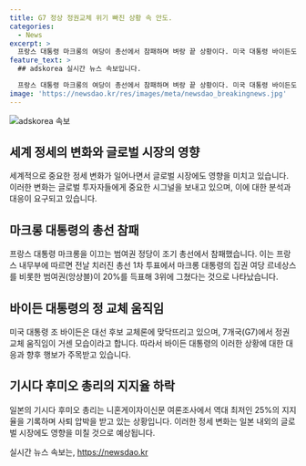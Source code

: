 ```yaml
---
title: G7 정상 정권교체 위기 빠진 상황 속 안도.
categories:
  - News
excerpt: >
  프랑스 대통령 마크롱의 여당이 총선에서 참패하며 벼랑 끝 상황이다. 미국 대통령 바이든도 대선 후보 교체론에 직면했고, 기시다 일본 총리도 사퇴 압박을 받고 있다. G7 국가들에서 정권 교체 움직임이 거세지고 있으며, 국제 사정이 예기치 못하게 변화하고 있다.
feature_text: >
  ## adskorea 실시간 뉴스 속보입니다.

  프랑스 대통령 마크롱의 여당이 총선에서 참패하며 벼랑 끝 상황이다. 미국 대통령 바이든도 대선 후보 교체론에 직면했고, 기시다 일본 총리도 사퇴 압박을 받고 있다. G7 국가들에서 정권 교체 움직임이 거세지고 있으며, 국제 사정이 예기치 못하게 변화하고 있다.
image: 'https://newsdao.kr/res/images/meta/newsdao_breakingnews.jpg'
---
```


<p><img src="https://newsdao.kr/res/images/meta/newsdao_breakingnews.jpg" alt="adskorea 속보" /></p>

<h2 data-ke-size="size26">세계 정세의 변화와 글로벌 시장의 영향</h2>

<p data-ke-size="size16">세계적으로 중요한 정세 변화가 일어나면서 글로벌 시장에도 영향을 미치고 있습니다. 이러한 변화는 글로벌 투자자들에게 중요한 시그널을 보내고 있으며, 이에 대한 분석과 대응이 요구되고 있습니다.</p>

<h2 data-ke-size="size26">마크롱 대통령의 총선 참패</h2>

<p data-ke-size="size16">프랑스 대통령 마크롱을 이끄는 범여권 정당이 조기 총선에서 참패했습니다. 이는 프랑스 내무부에 따르면 전날 치러진 총선 1차 투표에서 마크롱 대통령의 집권 여당 르네상스를 비롯한 범여권(앙상블)이 20%를 득표해 3위에 그쳤다는 것으로 나타났습니다.</p>

<h2 data-ke-size="size26">바이든 대통령의 정 교체 움직임</h2>

<p data-ke-size="size16">미국 대통령 조 바이든은 대선 후보 교체론에 맞닥뜨리고 있으며, 7개국(G7)에서 정권 교체 움직임이 거센 모습이라고 합니다. 따라서 바이든 대통령의 이러한 상황에 대한 대응과 향후 행보가 주목받고 있습니다.</p>

<h2 data-ke-size="size26">기시다 후미오 총리의 지지율 하락</h2>

<p data-ke-size="size16">일본의 기시다 후미오 총리는 니혼게이자이신문 여론조사에서 역대 최저인 25%의 지지율을 기록하며 사퇴 압박을 받고 있는 상황입니다. 이러한 정세 변화는 일본 내외의 글로벌 시장에도 영향을 미칠 것으로 예상됩니다.</p>
실시간 뉴스 속보는, <a href="https://newsdao.kr" rel="dofollow">https://newsdao.kr</a>


